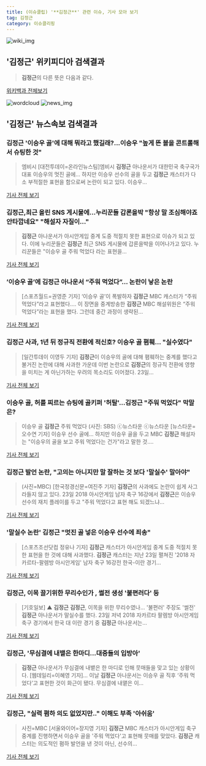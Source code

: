```yaml
---
title: (이슈클립) '**김정근**' 관련 이슈, 기사 모아 보기
tag: 김정근
category: 이슈클리핑
---
```

![wiki_img](https://user-images.githubusercontent.com/42597476/44503234-41136a80-a6d0-11e8-9071-6fc6418eafe4.png)
## **'**김정근**'** 위키피디아 검색결과
>**김정근**의 다른 뜻은 다음과 같다.

<a href="https://ko.wikipedia.org/wiki/김정근" target="_blank">위키백과 전체보기</a>

![wordcloud](https://s3.ap-northeast-2.amazonaws.com/lyrics101-wordcloud/2018-08-24-1535098388.png)
![news_img](https://user-images.githubusercontent.com/42597476/44507050-1206f400-a6e4-11e8-8d98-7ffbfebb353f.png)
## **'**김정근**'** 뉴스속보 검색결과
### **김정근** '이승우 골'에 대해 뭐라고 했길래?...이승우 "높게 뜬 볼을 콘트롤해서 슈팅한 것"

>엠비시 [대전투데이=온라인뉴스팀]엠비시 **김정근** 아나운서가 대한민국 축구국가대표 이승우의 멋진 골에... 하지만 이승우 선수의 골을 두고 **김정근** 캐스터가 다소 부적절한 표현을 함으로써 논란이 되고 있다. 이승우...

<a href="http://www.daejeontoday.com/news/articleView.html?idxno=510036" target="_blank">기사 전체 보기</a>

### **김정근**,최근 올린 SNS 게시물에...누리꾼들 갑론을박 "항상 말 조심해야죠 안타깝네요" "해설자 자질이..."

>**김정근** 아나운서가 아시안게임 중계 도중 적절치 못한 표현으로 이슈가 되고 있다. 이에 누리꾼들은 **김정근** 최근 SNS 게시물에 갑론을박을 이어나가고 있다. 누리꾼들은 "이승우 골 주워 먹었다 라는 표현을...

<a href="http://www.joongdo.co.kr/main/view.php?key=20180824001640204" target="_blank">기사 전체 보기</a>

### ’이승우 골’에 **김정근** 아나운서 “주워 먹었다”… 논란이 낳은 논란

>[스포츠월드=권영준 기자] ‘이승우 골’이 폭발하자 **김정근** MBC 캐스터가 “주워 먹었다”라고 표현했다.... 이 장면을 중계방송한 **김정근** MBC 해설위원은 “주워 먹었다”라는 표현을 했다. 그런데 중간 과정이 생략된...

<a href="http://www.sportsworldi.com/content/html/2018/08/24/20180824613217.html" target="_blank">기사 전체 보기</a>

### **김정근** 사과, 1년 뒤 정규직 전환에 적신호? 이승우 골 폄훼… "실수였다"

>[일간투데이 이영두 기자] **김정근**이 이승우의 골에 대해 폄훼하는 중계를 했다고 불거진 논란에 대해 사과한 가운데 이번 논란으로 **김정근**의 정규직 전환에 영향을 미치는 게 아닌가하는 우려의 목소리도 이어졌다. 23일...

<a href="http://www.dtoday.co.kr/news/articleView.html?idxno=276167" target="_blank">기사 전체 보기</a>

### 이승우 골, 허를 찌르는 슈팅에 골키퍼 '허탈'…**김정근** "주워 먹었다" 막말은?

>이승우 골 **김정근** 주워 먹었다 (사진: SBS) ⓒ뉴스타운 ⓒ뉴스타운 [뉴스타운=오수연 기자] 이승우 선수 골에... 하지만 이승우 골을 두고 MBC **김정근** 해설자는 "이승우의 골을 보고 주워 먹었다는 건가"라고 말한 것....

<a href="http://www.newstown.co.kr/news/articleView.html?idxno=337843" target="_blank">기사 전체 보기</a>

### **김정근** 발언 논란, "고의는 아니지만 말 잘하는 것 보다 '말실수' 말아야"

>(사진=MBC) [한국정경신문=여진주 기자] **김정근**의 사과에도 논란이 쉽게 사그라들지 않고 있다. 23일 2018 아시안게임 남자 축구 16강에서 **김정근**은 이승우 선수의 재치 플레이를 두고 "주워 먹었다고 표현 해도 되겠느냐...

<a href="http://kpenews.com/Board.aspx?BoardNo=18089" target="_blank">기사 전체 보기</a>

### '말실수 논란' **김정근** "멋진 골 넣은 이승우 선수에 죄송"

>[스포츠조선닷컴 정유나 기자] **김정근** 캐스터가 아시안게임 중계 도중 적절치 못한 표현을 한 것에 대해 사과했다. **김정근** 캐스터는 지난 23일 펼쳐진 '2018 자카르타-팔렘방 아시안게임' 남자 축구 16강전 한국-이란 경기...

<a href="http://sports.chosun.com/news/ntype.htm?id=201808250100224910017034&servicedate=20180824" target="_blank">기사 전체 보기</a>

### **김정근**, 이목 끌기위한 무리수인가 , 썰전 생성 '불편러다' 등

>[기호일보] ▲ **김정근** **김정근**, 이목을 위한 무리수였나... '불편러' 주장도 '썰전' **김정근** 아나운서가 말실수를 했다. 23일 저녁 2018 자카르타 팔렘방 아시안게임 축구 경기에서 한국 대 이란 경기 중 **김정근** 아나운서는...

<a href="http://www.kihoilbo.co.kr/?mod=news&act=articleView&idxno=765749" target="_blank">기사 전체 보기</a>

### **김정근**, '무심결에 내뱉은 한마디...대중들의 입방아'

>**김정근** 아나운서가 무심결에 내뱉은 한 마디로 인해 뭇매들을 맞고 있는 상황이다. [웹데일리=이혜영 기자]... 이날 **김정근** 아나운서는 이승우 골 직후 ‘주워 먹었다’고 표현한 것이 화근이 됐다. 무심결에 내맽은 이...

<a href="http://www.webdaily.co.kr/view.php?ud=2018082415212981822d12411ff9_7" target="_blank">기사 전체 보기</a>

### **김정근**, "실력 폄하 의도 없었지만.." 이해도 부족 '아쉬움'

>사진=MBC [서울와이어=장지영 기자] **김정근** MBC 캐스터가 아시안게임 축구 중계를 진행하면서 이승우 골을 '주워 먹었다'고 표현해 뭇매를 맞았다. **김정근** 캐스터는 의도적인 폄하 발언을 낸 것이 아닌, 선수의...

<a href="http://www.seoulwire.com/news/articleView.html?idxno=23853" target="_blank">기사 전체 보기</a>


